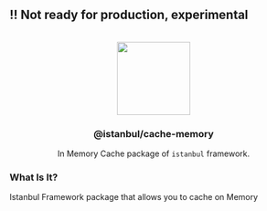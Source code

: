 
## !! Not ready for production, experimental

<p align="center">
<br>
<img src="https://avatars.githubusercontent.com/u/108695351?s=200&v=4" width="128" height="128">
</p>
<h3 align="center">@istanbul/cache-memory</h3>
<p align="center">
  In Memory Cache package of <code>istanbul</code> framework. 
</p>

### What Is It?

Istanbul Framework package that allows you to cache on Memory